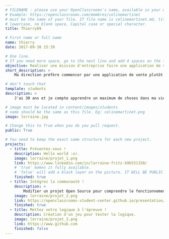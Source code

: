 ```yaml
---
# FILENAME : please use your OpenClassrooms's name, available in your url.
# Example: https://openclassrooms.com/membres/celinemartinet
# must be the name of your file. If file name is celinemartinet.md, title is celinemartinet.
# lowercase, no blank space, Capital case or special character.
title: Thierry69

# First name or full name
name: thierry
date: 2017-09-30 15:39

# One line.
# If you need more space, go to the next line and add 4 spaces on the left, as in 'description'.
objective: Realiser une mission d'entreprise faire une application de vente sur smartphone.
short_description: >
    Ma direction préfère commencer par une application de vente plutôt qu'un site web dans un souci de mieux fidéliser le client.

# don't touch that
template: students
description: >
    J'ai 30 ans et je compte apprendre un maximum de choses dans ma vie en informatique, sciences humaines, jeux de rôles, jeux vidéos et sur les chats(tout cela va bien ensemble de toute façon).

# image must be located in content/images/students
# name should be the same as this file. Eg: celinemartinet.png
image: lorraine.jpg

# Change this to True when you do you pull request.
public: True

# You need to keep the exact same structure for each new project.
projects:
  - title: Présentez-vous !
    description: Hello world :o).
    image: lorraine/projet_1.png
    link: https://www.linkedin.com/in/lorraine-fritz-b9b531150/
    # 'true' makes it fully available.
    # 'false' will add a black layer on the picture. IT WILL BE PUBLIC!
    finished: true
  - title: Intégrez la communauté !
    description: >
        Modifier un projet Open Source pour comprendre le fonctionnement de Git, de Github et des pull requests.
    image: lorraine/projet_2.png
    link: https://openclassrooms-student-center.github.io/presentation/students/ratus.html
    finished: true
  - title: Mettez votre logique à l'épreuve !
    description: Création d'un jeu pour tester la logique.
    image: lorraine/projet_3.png
    link: https://www.github.com
    finished: false
---
```

